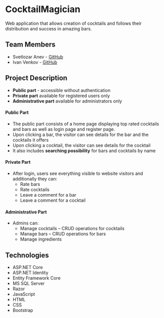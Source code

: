 # CocktailMagician
Web application that allows creation of cocktails and follows their distribution and success in amazing bars.

## Team Members
* Svetlozar Anev - [GitHub](https://github.com/SvetlozarAnev)
* Ivan Venkov - [GitHub](https://github.com/ivanvenkov)

## Project Description
* **Public part** -  accessible without authentication
* **Private part** available for registered users only
* **Administrative part** available for administrators only

#### Public Part
* The public part consists of a home page displaying top rated cocktails and bars as well as login page and register page.
* Upon clicking a bar, the visitor can see details for the bar and the cocktails it offers
* Upon clicking a cocktail, the visitor can see details for the cocktail
* It also includes **searching possibility** for bars and cocktails by name

#### Private Part

* After login, users see everything visible to website visitors and additionally they can:
     * Rate bars
     * Rate cocktails
     * Leave a comment for a bar
     * Leave a comment for a cocktail

#### Administrative Part
* Admins can:
     * Manage cocktails – CRUD operations for cocktails
     * Manage bars – CRUD operations for bars
     * Manage ingredients 

## Technologies
* ASP.NET Core
* ASP.NET Identity
* Entity Framework Core
* MS SQL Server
* Razor
* JavaScript
* HTML
* CSS
* Bootstrap

